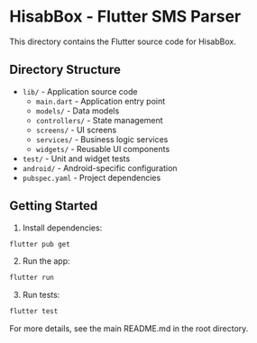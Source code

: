 # HisabBox - Flutter SMS Parser

This directory contains the Flutter source code for HisabBox.

## Directory Structure

- `lib/` - Application source code
  - `main.dart` - Application entry point
  - `models/` - Data models
  - `controllers/` - State management
  - `screens/` - UI screens
  - `services/` - Business logic services
  - `widgets/` - Reusable UI components
- `test/` - Unit and widget tests
- `android/` - Android-specific configuration
- `pubspec.yaml` - Project dependencies

## Getting Started

1. Install dependencies:
```bash
flutter pub get
```

2. Run the app:
```bash
flutter run
```

3. Run tests:
```bash
flutter test
```

For more details, see the main README.md in the root directory.
